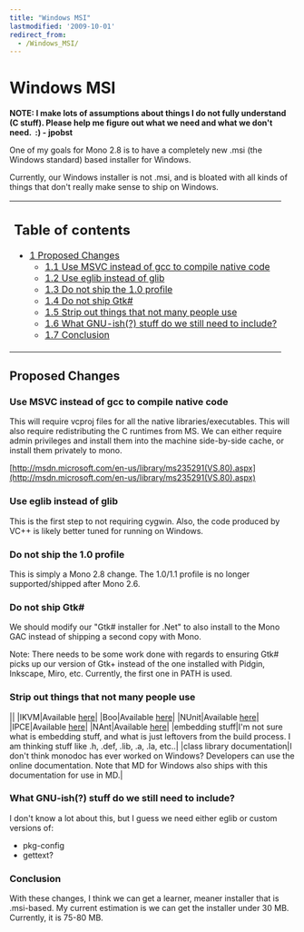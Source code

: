 ```yaml
---
title: "Windows MSI"
lastmodified: '2009-10-01'
redirect_from:
  - /Windows_MSI/
---
```


Windows MSI
===========

**NOTE: I make lots of assumptions about things I do not fully understand (C stuff). Please help me figure out what we need and what we don't need.  :) - jpobst**

One of my goals for Mono 2.8 is to have a completely new .msi (the Windows standard) based installer for Windows.

Currently, our Windows installer is not .msi, and is bloated with all kinds of things that don't really make sense to ship on Windows.

<table>
<col width="100%" />
<tbody>
<tr class="odd">
<td align="left"><h2>Table of contents</h2>
<ul>
<li><a href="#proposed-changes">1 Proposed Changes</a>
<ul>
<li><a href="#use-msvc-instead-of-gcc-to-compile-native-code">1.1 Use MSVC instead of gcc to compile native code</a></li>
<li><a href="#use-eglib-instead-of-glib">1.2 Use eglib instead of glib</a></li>
<li><a href="#do-not-ship-the-10-profile">1.3 Do not ship the 1.0 profile</a></li>
<li><a href="#do-not-ship-gtk">1.4 Do not ship Gtk#</a></li>
<li><a href="#strip-out-things-that-not-many-people-use">1.5 Strip out things that not many people use</a></li>
<li><a href="#what-gnu-ish-stuff-do-we-still-need-to-include">1.6 What GNU-ish(?) stuff do we still need to include?</a></li>
<li><a href="#conclusion">1.7 Conclusion</a></li>
</ul></li>
</ul></td>
</tr>
</tbody>
</table>

Proposed Changes
----------------

### Use MSVC instead of gcc to compile native code

This will require vcproj files for all the native libraries/executables. This will also require redistributing the C runtimes from MS. We can either require admin privileges and install them into the machine side-by-side cache, or install them privately to mono.

[http://msdn.microsoft.com/en-us/library/ms235291(VS.80).aspx](http://msdn.microsoft.com/en-us/library/ms235291(VS.80).aspx)

### Use eglib instead of glib

This is the first step to not requiring cygwin. Also, the code produced by VC++ is likely better tuned for running on Windows.

### Do not ship the 1.0 profile

This is simply a Mono 2.8 change. The 1.0/1.1 profile is no longer supported/shipped after Mono 2.6.

### Do not ship Gtk\#

We should modify our "Gtk\# installer for .Net" to also install to the Mono GAC instead of shipping a second copy with Mono.

Note: There needs to be some work done with regards to ensuring Gtk\# picks up our version of Gtk+ instead of the one installed with Pidgin, Inkscape, Miro, etc. Currently, the first one in PATH is used.

### Strip out things that not many people use

||
|IKVM|Available [here](http://www.ikvm.net/)|
|Boo|Available [here](http://boo.codehaus.org/)|
|NUnit|Available [here](http://www.nunit.org/index.php)|
|IPCE|Available [here](http://www.codeplex.com/IronPython)|
|NAnt|Available [here](http://nant.sourceforge.net/)|
|embedding stuff|I'm not sure what is embedding stuff, and what is just leftovers from the build process. I am thinking stuff like .h, .def, .lib, .a, .la, etc..|
|class library documentation|I don't think monodoc has ever worked on Windows? Developers can use the online documentation. Note that MD for Windows also ships with this documentation for use in MD.|

### What GNU-ish(?) stuff do we still need to include?

I don't know a lot about this, but I guess we need either eglib or custom versions of:

-   pkg-config
-   gettext?

### Conclusion

With these changes, I think we can get a learner, meaner installer that is .msi-based. My current estimation is we can get the installer under 30 MB. Currently, it is 75-80 MB.

